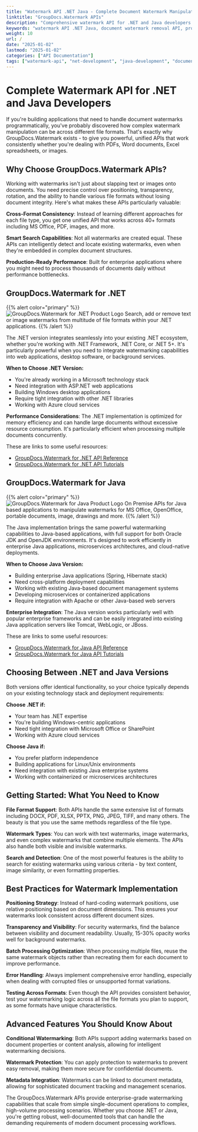 ```yaml
---
title: "Watermark API .NET Java - Complete Document Watermark Manipulation"
linktitle: "GroupDocs.Watermark APIs"
description: "Comprehensive watermark API for .NET and Java developers. Add, remove, and manipulate watermarks programmatically across 40+ file formats with powerful search capabilities."
keywords: "watermark API .NET Java, document watermark removal API, programmatic watermark manipulation, bulk watermark processing, cross-platform watermark library"
weight: 10
url: /
date: "2025-01-02"
lastmod: "2025-01-02"
categories: ["API Documentation"]
tags: ["watermark-api", "net-development", "java-development", "document-processing"]
---
```


# Complete Watermark API for .NET and Java Developers

If you're building applications that need to handle document watermarks programmatically, you've probably discovered how complex watermark manipulation can be across different file formats. That's exactly why GroupDocs.Watermark exists - to give you powerful, unified APIs that work consistently whether you're dealing with PDFs, Word documents, Excel spreadsheets, or images.

## Why Choose GroupDocs.Watermark APIs?

Working with watermarks isn't just about slapping text or images onto documents. You need precise control over positioning, transparency, rotation, and the ability to handle various file formats without losing document integrity. Here's what makes these APIs particularly valuable:

**Cross-Format Consistency**: Instead of learning different approaches for each file type, you get one unified API that works across 40+ formats including MS Office, PDF, images, and more.

**Smart Search Capabilities**: Not all watermarks are created equal. These APIs can intelligently detect and locate existing watermarks, even when they're embedded in complex document structures.

**Production-Ready Performance**: Built for enterprise applications where you might need to process thousands of documents daily without performance bottlenecks.

## GroupDocs.Watermark for .NET

{{% alert color="primary" %}} 
![GroupDocs.Watermark for .NET Product Logo](gdocs_net.png)
Search, add or remove text or image watermarks from multitude of file formats within your .NET applications.
{{% /alert %}} 

The .NET version integrates seamlessly into your existing .NET ecosystem, whether you're working with .NET Framework, .NET Core, or .NET 5+. It's particularly powerful when you need to integrate watermarking capabilities into web applications, desktop software, or background services.

**When to Choose .NET Version:**
- You're already working in a Microsoft technology stack
- Need integration with ASP.NET web applications
- Building Windows desktop applications
- Require tight integration with other .NET libraries
- Working with Azure cloud services

**Performance Considerations**: The .NET implementation is optimized for memory efficiency and can handle large documents without excessive resource consumption. It's particularly efficient when processing multiple documents concurrently.

These are links to some useful resources:
- [GroupDocs.Watermark for .NET API Reference](/watermark/net/)
- [GroupDocs.Watermark for .NET API Tutorials](https://tutorials.groupdocs.com/watermark/net/)

## GroupDocs.Watermark for Java

{{% alert color="primary" %}}
![GroupDocs.Watermark for Java Product Logo](gdocs_java.png)
On Premise APIs for Java based applications to manipulate watermarks for MS Office, OpenOffice, portable documents, image, drawings and more.
{{% /alert %}}

The Java implementation brings the same powerful watermarking capabilities to Java-based applications, with full support for both Oracle JDK and OpenJDK environments. It's designed to work efficiently in enterprise Java applications, microservices architectures, and cloud-native deployments.

**When to Choose Java Version:**
- Building enterprise Java applications (Spring, Hibernate stack)
- Need cross-platform deployment capabilities
- Working with existing Java-based document management systems
- Developing microservices or containerized applications
- Require integration with Apache or other Java-based web servers

**Enterprise Integration**: The Java version works particularly well with popular enterprise frameworks and can be easily integrated into existing Java application servers like Tomcat, WebLogic, or JBoss.

These are links to some useful resources:
- [GroupDocs.Watermark for Java API Reference](/watermark/java/)
- [GroupDocs.Watermark for Java API Tutorials](https://tutorials.groupdocs.com/watermark/java/)

## Choosing Between .NET and Java Versions

Both versions offer identical functionality, so your choice typically depends on your existing technology stack and deployment requirements:

**Choose .NET if:**
- Your team has .NET expertise
- You're building Windows-centric applications
- Need tight integration with Microsoft Office or SharePoint
- Working with Azure cloud services

**Choose Java if:**
- You prefer platform independence
- Building applications for Linux/Unix environments
- Need integration with existing Java enterprise systems
- Working with containerized or microservices architectures

## Getting Started: What You Need to Know

**File Format Support**: Both APIs handle the same extensive list of formats including DOCX, PDF, XLSX, PPTX, PNG, JPEG, TIFF, and many others. The beauty is that you use the same methods regardless of the file type.

**Watermark Types**: You can work with text watermarks, image watermarks, and even complex watermarks that combine multiple elements. The APIs also handle both visible and invisible watermarks.

**Search and Detection**: One of the most powerful features is the ability to search for existing watermarks using various criteria - by text content, image similarity, or even formatting properties.

## Best Practices for Watermark Implementation

**Positioning Strategy**: Instead of hard-coding watermark positions, use relative positioning based on document dimensions. This ensures your watermarks look consistent across different document sizes.

**Transparency and Visibility**: For security watermarks, find the balance between visibility and document readability. Usually, 15-30% opacity works well for background watermarks.

**Batch Processing Optimization**: When processing multiple files, reuse the same watermark objects rather than recreating them for each document to improve performance.

**Error Handling**: Always implement comprehensive error handling, especially when dealing with corrupted files or unsupported format variations.

**Testing Across Formats**: Even though the API provides consistent behavior, test your watermarking logic across all the file formats you plan to support, as some formats have unique characteristics.

## Advanced Features You Should Know About

**Conditional Watermarking**: Both APIs support adding watermarks based on document properties or content analysis, allowing for intelligent watermarking decisions.

**Watermark Protection**: You can apply protection to watermarks to prevent easy removal, making them more secure for confidential documents.

**Metadata Integration**: Watermarks can be linked to document metadata, allowing for sophisticated document tracking and management scenarios.

The GroupDocs.Watermark APIs provide enterprise-grade watermarking capabilities that scale from simple single-document operations to complex, high-volume processing scenarios. Whether you choose .NET or Java, you're getting robust, well-documented tools that can handle the demanding requirements of modern document processing workflows.
